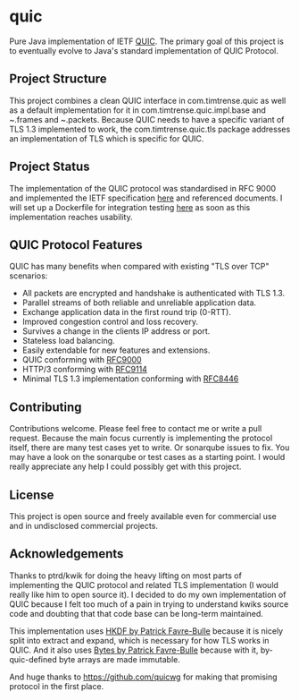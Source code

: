 # quic
Pure Java implementation of IETF [QUIC](https://quicwg.github.io/).
The primary goal of this project is to eventually evolve to Java's standard implementation of QUIC Protocol.

## Project Structure
This project combines a clean QUIC interface in com.timtrense.quic as well as a default implementation for it in com.timtrense.quic.impl.base and ~.frames and ~.packets.
Because QUIC needs to have a specific variant of TLS 1.3 implemented to work, the com.timtrense.quic.tls package
 addresses an implementation of TLS which is specific for QUIC. 

## Project Status
The implementation of the QUIC protocol was standardised in RFC 9000 and implemented the IETF specification [here](https://tools.ietf.org/html/draft-ietf-quic-transport-32) and referenced documents.
I will set up  a Dockerfile for integration testing [here](https://quicwg.org/) as soon as this implementation reaches usability.

## QUIC Protocol Features

QUIC has many benefits when compared with existing "TLS over TCP" scenarios:

- All packets are encrypted and handshake is authenticated with TLS 1.3.
- Parallel streams of both reliable and unreliable application data.
- Exchange application data in the first round trip (0-RTT).
- Improved congestion control and loss recovery.
- Survives a change in the clients IP address or port.
- Stateless load balancing.
- Easily extendable for new features and extensions.
- QUIC conforming with [RFC9000](https://datatracker.ietf.org/doc/html/rfc9000)
- HTTP/3 conforming with [RFC9114](https://datatracker.ietf.org/doc/html/rfc9114)
- Minimal TLS 1.3 implementation conforming with [RFC8446](https://datatracker.ietf.org/doc/html/rfc8446)

## Contributing
Contributions welcome. Please feel free to contact me or write a pull request.
Because the main focus currently is implementing the protocol itself, there are many test cases yet to write. 
Or sonarqube issues to fix. You may have a look on the sonarqube or test cases as a starting point.
I would really appreciate any help I could possibly get with this project.

## License
This project is open source and freely available even for commercial use and in undisclosed commercial projects.

## Acknowledgements
Thanks to ptrd/kwik for doing the heavy lifting on most parts of implementing the QUIC protocol 
and related TLS implementation (I would really like him to open source it). 
I decided to do my own implementation of QUIC because I felt too much of a pain in trying to understand kwiks source
 code and doubting that that code base can be long-term maintained.
 
This implementation uses [HKDF by Patrick Favre-Bulle](https://github.com/patrickfav/hkdf)
 because it is nicely split into extract and expand, which is necessary for how TLS works in QUIC.
And it also uses [Bytes by Patrick Favre-Bulle](https://github.com/patrickfav/bytes-java)
 because with it, by-quic-defined byte arrays are made immutable.
 
And huge thanks to https://github.com/quicwg for making that promising protocol in the first place.
